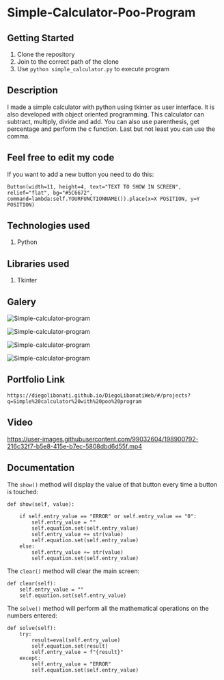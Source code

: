 # Simple-Calculator-Poo-Program

## Getting Started

1. Clone the repository
2. Join to the correct path of the clone
3. Use `python simple_calculator.py` to execute program

## Description

I made a simple calculator with python using tkinter as user interface. It is also developed with object oriented programming. This calculator can subtract, multiply, divide and add. You can also use parenthesis, get percentage and perform the c function. Last but not least you can use the comma.

## Feel free to edit my code

If you want to add a new button you need to do this:

```
Button(width=11, height=4, text="TEXT TO SHOW IN SCREEN", relief="flat", bg="#5C6672", command=lambda:self.YOURFUNCTIONNAME()).place(x=X POSITION, y=Y POSITION)
```

## Technologies used

1. Python

## Libraries used

1. Tkinter

## Galery

![Simple-calculator-program](https://raw.githubusercontent.com/DiegoLibonati/DiegoLibonatiWeb/main/data/projects/Python/Imagenes/simplecalculatorPoo-0.jpg)

![Simple-calculator-program](https://raw.githubusercontent.com/DiegoLibonati/DiegoLibonatiWeb/main/data/projects/Python/Imagenes/simplecalculatorPoo-1.jpg)

![Simple-calculator-program](https://raw.githubusercontent.com/DiegoLibonati/DiegoLibonatiWeb/main/data/projects/Python/Imagenes/simplecalculatorPoo-2.jpg)

![Simple-calculator-program](https://raw.githubusercontent.com/DiegoLibonati/DiegoLibonatiWeb/main/data/projects/Python/Imagenes/simplecalculatorPoo-3.jpg)

## Portfolio Link

`https://diegolibonati.github.io/DiegoLibonatiWeb/#/projects?q=Simple%20calculator%20with%20poo%20program`

## Video

https://user-images.githubusercontent.com/99032604/198900792-216c32f7-b5e8-415e-b7ec-5808dbd6d55f.mp4

## Documentation

The `show()` method will display the value of that button every time a button is touched:

```
def show(self, value):

    if self.entry_value == "ERROR" or self.entry_value == "0":
        self.entry_value = ""
        self.equation.set(self.entry_value)
        self.entry_value += str(value)
        self.equation.set(self.entry_value)
    else:
        self.entry_value += str(value)
        self.equation.set(self.entry_value)
```

The `clear()` method will clear the main screen:

```
def clear(self):
    self.entry_value = ""
    self.equation.set(self.entry_value)
```

The `solve()` method will perform all the mathematical operations on the numbers entered:

```
def solve(self):
    try:
        result=eval(self.entry_value)
        self.equation.set(result)
        self.entry_value = f"{result}"
    except:
        self.entry_value = "ERROR"
        self.equation.set(self.entry_value)
```
